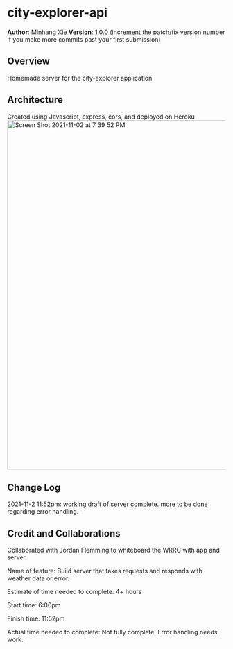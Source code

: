 # city-explorer-api

**Author**: Minhang Xie
**Version**: 1.0.0 (increment the patch/fix version number if you make more commits past your first submission)

## Overview
Homemade server for the city-explorer application

## Architecture
Created using Javascript, express, cors, and deployed on Heroku
<img width="805" alt="Screen Shot 2021-11-02 at 7 39 52 PM" src="https://user-images.githubusercontent.com/89370759/140020027-7da6ee94-9b2a-4615-9479-80a5a25e50a4.png">

## Change Log

2021-11-2 11:52pm: working draft of server complete. more to be done regarding error handling.

## Credit and Collaborations
Collaborated with Jordan Flemming to whiteboard the WRRC with app and server.

Name of feature: Build server that takes requests and responds with weather data or error.

Estimate of time needed to complete: 4+ hours

Start time: 6:00pm

Finish time: 11:52pm

Actual time needed to complete: Not fully complete. Error handling needs work.
